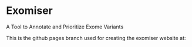 # Exomiser
A Tool to Annotate and Prioritize Exome Variants

This is the github pages branch used for creating the exomiser website at:

